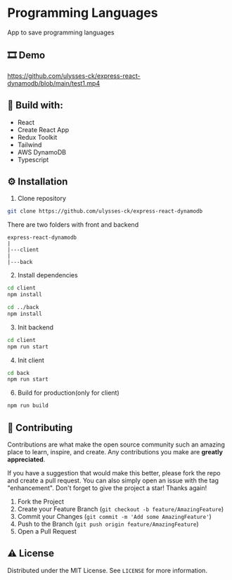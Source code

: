 # Programming Languages

App to save programming languages

## 🎞 Demo
https://github.com/ulysses-ck/express-react-dynamodb/blob/main/test1.mp4

## 🔨 Build with:

-   React
-   Create React App
-   Redux Toolkit
-   Tailwind
-   AWS DynamoDB
-   Typescript

<!-- Installation -->

## ⚙ Installation

1. Clone repository

```sh
git clone https://github.com/ulysses-ck/express-react-dynamodb

```

There are two folders with front and backend

```
express-react-dynamodb
|
|---client
|
|---back

```

2. Install dependencies

```sh
cd client
npm install

cd ../back
npm install
```

3. Init backend

```bash
cd client
npm run start
```

4. Init client
```bash
cd back
npm run start
```

6. Build for production(only for client)

```sh
npm run build
```

<!-- CONTRIBUTING -->

## 🤝 Contributing

Contributions are what make the open source community such an amazing place to learn, inspire, and create. Any contributions you make are **greatly appreciated**.

If you have a suggestion that would make this better, please fork the repo and create a pull request. You can also simply open an issue with the tag "enhancement".
Don't forget to give the project a star! Thanks again!

1. Fork the Project
2. Create your Feature Branch (`git checkout -b feature/AmazingFeature`)
3. Commit your Changes (`git commit -m 'Add some AmazingFeature'`)
4. Push to the Branch (`git push origin feature/AmazingFeature`)
5. Open a Pull Request

<!-- LICENSE -->

## ⚠ License

Distributed under the MIT License. See `LICENSE` for more information.

